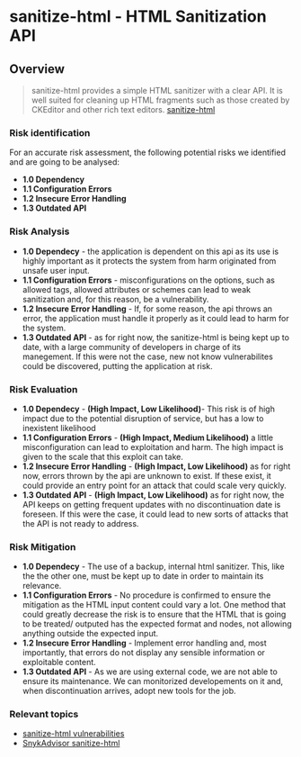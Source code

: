 # sanitize-html - HTML Sanitization API 

## Overview

> sanitize-html provides a simple HTML sanitizer with a clear API.
It is well suited for cleaning up HTML fragments such as those created by CKEditor and other rich text editors.  [sanitize-html](https://www.npmjs.com/package/sanitize-html)

### Risk identification 

For an accurate risk assessment, the following potential risks we identified and are going to be analysed: 

- **1.0 Dependency**
- **1.1 Configuration Errors**
- **1.2 Insecure Error Handling**
- **1.3 Outdated API**


### Risk Analysis

- **1.0 Dependecy** - the application is dependent on this api as its use is highly important as it protects the system from harm originated from unsafe user input. 
- **1.1 Configuration Errors** - misconfigurations on the options, such as allowed tags, allowed attributes or schemes can lead to weak sanitization and, for this reason, be a vulnerability. 
- **1.2 Insecure Error Handling** - If, for some reason, the api throws an error, the application must handle it properly as it could lead to harm for the system.
- **1.3 Outdated API** - as for right now, the sanitize-html is being kept up to date, with a large community of developers in charge of its manegement. If this were not the case, new not know vulnerabilites could be discovered, putting the application at risk.

### Risk Evaluation

- **1.0 Dependecy** - **(High Impact, Low Likelihood)**- This risk is of high impact due to the potential disruption of service, but has a low to inexistent likelihood 
- **1.1 Configuration Errors** - **(High Impact, Medium Likelihood)** a little misconfiguration can lead to exploitation and harm. The high impact is given to the scale that this exploit can take.
- **1.2 Insecure Error Handling** - **(High Impact, Low Likelihood)** as for right now, errors thrown by the api are unknown to exist. If these exist, it could provide an entry point for an attack that could scale very quickly. 
- **1.3 Outdated API** - **(High Impact, Low Likelihood)** as for right now, the API keeps on getting frequent updates with no discontinuation date is foreseen. If this were the case, it could lead to new sorts of attacks that the API is not ready to address.

### Risk Mitigation

- **1.0 Dependecy** - The use of a backup, internal html sanitizer. This, like the the other one, must be kept up to date in order to maintain its relevance.
- **1.1 Configuration Errors** - No procedure is confirmed to ensure the mitigation as the HTML input content could vary a lot. One method that could greatly decrease the risk is to ensure that the HTML that is going to be treated/ outputed has the expected format and nodes, not allowing anything outside the expected input.
- **1.2 Insecure Error Handling** - Implement error handling and, most importantly, that errors do not display any sensible information or exploitable content.
- **1.3 Outdated API** - As we are using external code, we are not able to ensure its maintenance. We can monitorized developements on it and, when discontinuation arrives, adopt new tools for the job. 

### Relevant topics
- [sanitize-html vulnerabilities](https://security.snyk.io/package/npm/sanitize-html)
- [SnykAdvisor sanitize-html](https://snyk.io/advisor/npm-package/sanitize-html)
